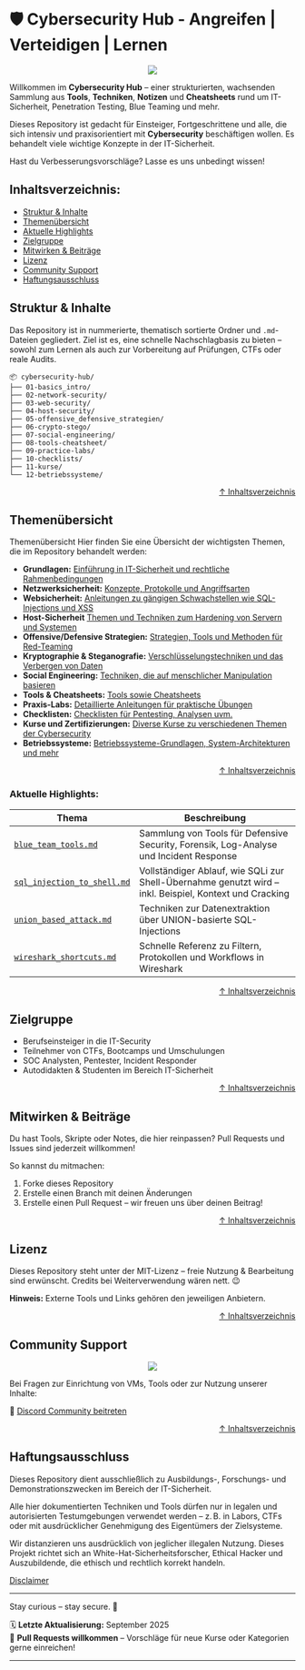 # 🛡️ Cybersecurity Hub - Angreifen | Verteidigen | Lernen

<div align=center><img src="https://capsule-render.vercel.app/api?type=soft&height=170&color=0a0a23&text=Cybersecurity%20Hub-nl-%20⚔️%20Angreifen%20|%20🛡️%20Verteidigen%20|%20🧠%20Lernen&fontSize=44&animation=blink&section=header&textBg=false&descAlign=0&descAlignY=0&fontColor=00ff88&fontAlign=50&fontAlignY=40" /></div>


Willkommen im **Cybersecurity Hub** – einer strukturierten, wachsenden Sammlung aus **Tools**, **Techniken**, **Notizen** und **Cheatsheets** rund um IT-Sicherheit, Penetration Testing, Blue Teaming und mehr.

Dieses Repository ist gedacht für Einsteiger, Fortgeschrittene und alle, die sich intensiv und praxisorientiert mit **Cybersecurity** beschäftigen wollen. Es behandelt viele wichtige Konzepte in der IT-Sicherheit.

Hast du Verbesserungsvorschläge? Lasse es uns unbedingt wissen!


## Inhaltsverzeichnis:
- [Struktur & Inhalte](#struktur--inhalte)
- [Themenübersicht](#themenübersicht)
- [Aktuelle Highlights](#aktuelle-highlights)
- [Zielgruppe](#zielgruppe)
- [Mitwirken & Beiträge](#mitwirken--beiträge)
- [Lizenz](#lizenz)
- [Community Support](#community-support)
- [Haftungsausschluss](#haftungsausschluss)



##  Struktur & Inhalte
Das Repository ist in nummerierte, thematisch sortierte Ordner und `.md`-Dateien gegliedert. Ziel ist es, eine schnelle Nachschlagbasis zu bieten – sowohl zum Lernen als auch zur Vorbereitung auf Prüfungen, CTFs oder reale Audits.

```text
📦 cybersecurity-hub/
├── 01-basics_intro/
├── 02-network-security/
├── 03-web-security/
├── 04-host-security/
├── 05-offensive_defensive_strategien/
├── 06-crypto-stego/
├── 07-social-engineering/
├── 08-tools-cheatsheet/
├── 09-practice-labs/
├── 10-checklists/
├── 11-kurse/
└── 12-betriebssysteme/
```

<div align=right>

[↑ Inhaltsverzeichnis](#inhaltsverzeichnis)

</div>

## Themenübersicht

Themenübersicht
Hier finden Sie eine Übersicht der wichtigsten Themen, die im Repository behandelt werden:

- **Grundlagen:** [Einführung in IT-Sicherheit und rechtliche Rahmenbedingungen](/01-basics-intro/)
- **Netzwerksicherheit:** [Konzepte, Protokolle und Angriffsarten](/02-network-security/)
- **Websicherheit:** [Anleitungen zu gängigen Schwachstellen wie SQL-Injections und XSS](/03-web-security/)
- **Host-Sicherheit** [Themen und Techniken zum Hardening von Servern und Systemen](/04-host-security/)
- **Offensive/Defensive Strategien:** [Strategien, Tools und Methoden für Red-Teaming](/05-offensive_defensive_strategien/)
- **Kryptographie & Steganografie:** [Verschlüsselungstechniken und das Verbergen von Daten](/06-crypto-stego/)
- **Social Engineering:** [Techniken, die auf menschlicher Manipulation basieren](/07-social-engineering/)
- **Tools & Cheatsheets:** [Tools sowie Cheatsheets](/08-tools-cheatsheet/)
- **Praxis-Labs:** [Detaillierte Anleitungen für praktische Übungen](/09-practice-labs/)
- **Checklisten:** [Checklisten für Pentesting, Analysen uvm.](/10-checklists/)
- **Kurse und Zertifizierungen:** [Diverse Kurse zu verschiedenen Themen der Cybersecurity](/11-kurse_und_zertifizierungen/)
- **Betriebssysteme:** [Betriebssysteme-Grundlagen, System-Architekturen und mehr](/12-betriebssysteme/)

<div align=right>

[↑ Inhaltsverzeichnis](#inhaltsverzeichnis)

</div>

### Aktuelle Highlights:

| Thema | Beschreibung |
|-------|--------------|
| [`blue_team_tools.md`](/05-offensive_defensive_strategien/blue-teaming_defensive/blue_team_tools.md) | Sammlung von Tools für Defensive Security, Forensik, Log-Analyse und Incident Response |
| [`sql_injection_to_shell.md`](/03-web-security/angriffe/sql-injektionen/sql_injection_to_shell.md) | Vollständiger Ablauf, wie SQLi zur Shell-Übernahme genutzt wird – inkl. Beispiel, Kontext und Cracking |
| [`union_based_attack.md`](/03-web-security/angriffe/sql-injektionen/union_based_attack.md) | Techniken zur Datenextraktion über UNION-basierte SQL-Injections |
| [`wireshark_shortcuts.md`](/08-tools-cheatsheet/cheatsheets/wireshark_shortcuts.md) | Schnelle Referenz zu Filtern, Protokollen und Workflows in Wireshark |




<div align=right>

[↑ Inhaltsverzeichnis](#inhaltsverzeichnis)

</div>




## Zielgruppe

- Berufseinsteiger in die IT-Security
- Teilnehmer von CTFs, Bootcamps und Umschulungen
- SOC Analysten, Pentester, Incident Responder
- Autodidakten & Studenten im Bereich IT-Sicherheit

<div align=right>

[↑ Inhaltsverzeichnis](#inhaltsverzeichnis)

</div>

## Mitwirken & Beiträge

Du hast Tools, Skripte oder Notes, die hier reinpassen?
Pull Requests und Issues sind jederzeit willkommen!

So kannst du mitmachen:

1. Forke dieses Repository
2. Erstelle einen Branch mit deinen Änderungen
3. Erstelle einen Pull Request – wir freuen uns über deinen Beitrag!

<div align=right>

[↑ Inhaltsverzeichnis](#inhaltsverzeichnis)

</div>

## Lizenz

Dieses Repository steht unter der MIT-Lizenz – freie Nutzung & Bearbeitung sind erwünscht.
Credits bei Weiterverwendung wären nett. 😉

**Hinweis:** Externe Tools und Links gehören den jeweiligen Anbietern.





<div align=right>

[↑ Inhaltsverzeichnis](#inhaltsverzeichnis)

</div>


## Community Support

<div align=center><img src="https://capsule-render.vercel.app/api?type=soft&height=100&color=0a0a23&text=Trete%20unserer%20Community%20bei&fontSize=44&animation=blink&section=footer&textBg=false&descAlign=0&descAlignY=0&fontColor=00ff88&fontAlign=50&fontAlignY=50" /></div>

Bei Fragen zur Einrichtung von VMs, Tools oder zur Nutzung unserer Inhalte:

💬 [Discord Community beitreten](https://discord.com/invite/fNcTyYVVb9)


<div align=right>

[↑ Inhaltsverzeichnis](#inhaltsverzeichnis)

</div>

## Haftungsausschluss

Dieses Repository dient ausschließlich zu Ausbildungs-, Forschungs- und Demonstrationszwecken im Bereich der IT-Sicherheit.

Alle hier dokumentierten Techniken und Tools dürfen nur in legalen und autorisierten Testumgebungen verwendet werden – z. B. in Labors, CTFs oder mit ausdrücklicher Genehmigung des Eigentümers der Zielsysteme.

Wir distanzieren uns ausdrücklich von jeglicher illegalen Nutzung.
Dieses Projekt richtet sich an White-Hat-Sicherheitsforscher, Ethical Hacker und Auszubildende, die ethisch und rechtlich korrekt handeln.

[Disclaimer](/00-disclaimer/disclaimer.md)

--- 

Stay curious – stay secure. 🔐

🗓️ **Letzte Aktualisierung:** September 2025  
🤝 **Pull Requests willkommen** – Vorschläge für neue Kurse oder Kategorien gerne einreichen!

---
